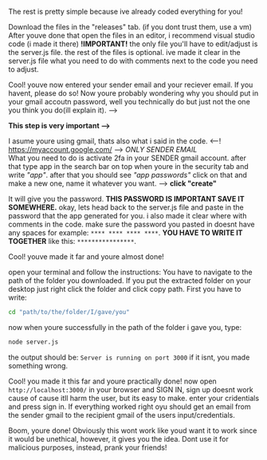 The rest is pretty simple because ive already coded everything for you!

Download the files in the "releases" tab. (if you dont trust them, use a vm)
After youve done that open the files in an editor, i recommend visual studio code (i made it there)
**!IMPORTANT!**
the only file you'll have to edit/adjust is the server.js file. the rest of the files is optional.
ive made it clear in the server.js file what you need to do with comments next to the code you need to adjust.


Cool! youve now entered your sender email and your reciever email. If you havent, please do so! 
Now youre probably wondering why you should put in your gmail accoutn password, well you technically do but just not the one you think you do(ill explain it). -->

**This step is very important -->**

I asume youre using gmail, thats also what i said in the code.
<--! https://myaccount.google.com/ --> *ONLY SENDER EMAIL*  
What you need to do is activate 2fa in your SENDER gmail account.
after that type app in the search bar on top when youre in the security tab and write *"app"*.
after that you should see *"app passwords"* click on that and make a new one, name it whatever you want. --> **click "create"**

It will give you the password. **THIS PASSWORD IS IMPORTANT SAVE IT SOMEWHERE.** 
okay, lets head back to the server.js file and paste in the password that the app generated for you. i also made it clear where with comments in the code.
make sure the password you pasted in doesnt have any spaces for example: ```**** **** **** ****```. **YOU HAVE TO WRITE IT TOGETHER** like this: ```****************```.


Cool! youve made it far and youre almost done!

open your terminal and follow the instructions:
You have to navigate to the path of the folder you downloaded. If you put the extracted folder on your desktop just right click the folder and click copy path. 
First you have to write: 
```bash
cd "path/to/the/folder/I/gave/you"
```
now when youre successfully in the path of the folder i gave you, type:
```bash
node server.js
```
the output should be: ```Server is running on port 3000```
if it isnt, you made something wrong.


Cool! you made it this far and youre practically done!
now open ```http://localhost:3000/``` in your browser and SIGN IN, sign up doesnt work cause of cause itll harm the user, but its easy to make. 
enter your cridentials and press sign in. If everything worked right oyu should get an email from the sender gmail to the recipient gmail of the users input/credentials.

Boom, youre done!
Obviously this wont work like youd want it to work since it would be unethical, however, it gives you the idea.
Dont use it for malicious purposes, instead, prank your friends!


